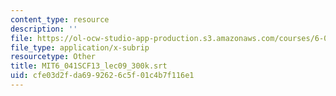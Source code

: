 ```yaml
---
content_type: resource
description: ''
file: https://ol-ocw-studio-app-production.s3.amazonaws.com/courses/6-041sc-probabilistic-systems-analysis-and-applied-probability-fall-2013/cfe03d2fda6992626c5f01c4b7f116e1_MIT6_041SCF13_lec09_300k.srt
file_type: application/x-subrip
resourcetype: Other
title: MIT6_041SCF13_lec09_300k.srt
uid: cfe03d2f-da69-9262-6c5f-01c4b7f116e1
---
```

